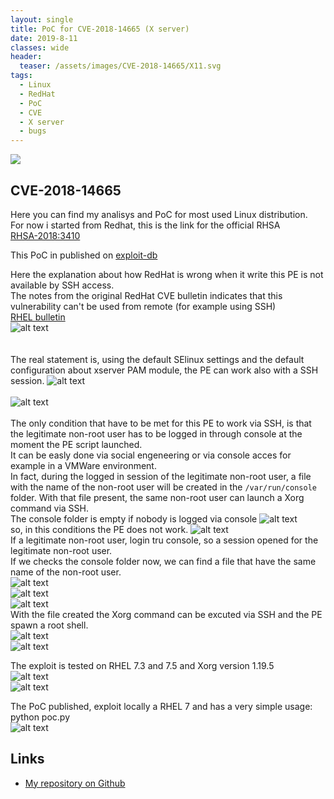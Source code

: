 ```yaml
---
layout: single
title: PoC for CVE-2018-14665 (X server)
date: 2019-8-11
classes: wide
header:
  teaser: /assets/images/CVE-2018-14665/X11.svg
tags:
  - Linux
  - RedHat
  - PoC
  - CVE
  - X server
  - bugs
---  
```

![](/assets/images/CVE-2018-14665/vectorpaint.svg)

## CVE-2018-14665
Here you can find my analisys and PoC for most used Linux distribution. <br>
For now i started from Redhat, this is the link for the official RHSA <br>
[RHSA-2018:3410](https://access.redhat.com/errata/RHSA-2018:3410)

This PoC in published on [exploit-db](https://www.exploit-db.com/exploits/45832)<br>

Here the explanation about how RedHat is wrong when it write this PE is not available by SSH access.<br>
The notes from the original RedHat CVE bulletin indicates that this vulnerability can't be used from remote (for example using SSH)<br>
[RHEL bulletin](https://access.redhat.com/security/cve/cve-2018-14665)<br>
![alt text](/assets/images/CVE-2018-14665/RedHat_statement.png) <br>
<br><br>
The real statement is, using the default SElinux settings and the default configuration about xserver PAM module, the PE can work also with a SSH session.
![alt text](/assets/images/CVE-2018-14665/selinux.png)<br><br>
![alt text](/assets/images/CVE-2018-14665/PAM_xserver.png) <br><br>
The only condition that have to be met for this PE to work via SSH, is that the legitimate non-root user has to be logged in through console at the moment the PE script launched. <br>
It can be easly done via social engeneering or via console acces for example in a VMWare environment.<br>
In fact, during the logged in session of the legitimate non-root user, a file with the name of the non-root user will be created in the `/var/run/console` folder. With that file present, the same non-root user can launch a Xorg command via SSH. <br>
The console folder is empty if nobody is logged via console
![alt text](/assets/images/CVE-2018-14665/console_empty.png)
<br>
so, in this conditions the PE does not work.
![alt text](/assets/images/CVE-2018-14665/xorg_KO.png)
<br>
If a legitimate non-root user, login tru console, so a session opened for the legitimate non-root user.<br>
If we checks the console folder now, we can find a file that have the same name of the non-root user. <br>
![alt text](/assets/images/CVE-2018-14665/login1.png)
<br>
![alt text](/assets/images/CVE-2018-14665/login2.png)
<br>
![alt text](/assets/images/CVE-2018-14665/console_ready.png)
<br>
With the file created the Xorg command can be excuted via SSH and the PE spawn a root shell.<br>
![alt text](/assets/images/CVE-2018-14665/xorg_OK.png)
<br>
![alt text](/assets/images/CVE-2018-14665/xorg_PE.png)
<br>

The exploit is tested on RHEL 7.3 and 7.5 and Xorg version 1.19.5 <br>
![alt text](/assets/images/CVE-2018-14665/rhel_release.png)<br>
![alt text](/assets/images/CVE-2018-14665/rpm-xserver.png)<br>

The PoC published, exploit locally a RHEL 7 and has a very simple usage: python poc.py <br>
![alt text](/assets/images/CVE-2018-14665/exploited.png)<br>

## Links
+ [My repository on Github](https://github.com/bolonobolo/CVE-2018-14665)